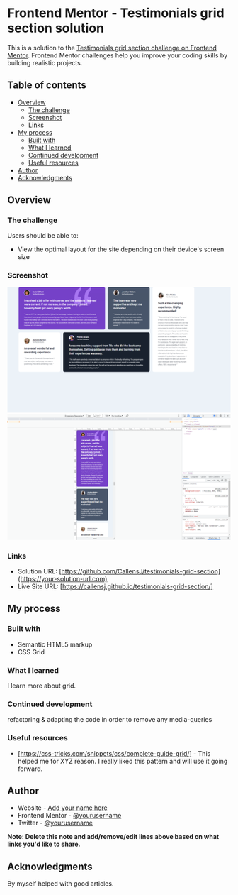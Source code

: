 # Frontend Mentor - Testimonials grid section solution

This is a solution to the [Testimonials grid section challenge on Frontend Mentor](https://www.frontendmentor.io/challenges/testimonials-grid-section-Nnw6J7Un7). Frontend Mentor challenges help you improve your coding skills by building realistic projects. 

## Table of contents

- [Overview](#overview)
  - [The challenge](#the-challenge)
  - [Screenshot](#screenshot)
  - [Links](#links)
- [My process](#my-process)
  - [Built with](#built-with)
  - [What I learned](#what-i-learned)
  - [Continued development](#continued-development)
  - [Useful resources](#useful-resources)
- [Author](#author)
- [Acknowledgments](#acknowledgments)


## Overview

### The challenge

Users should be able to:

- View the optimal layout for the site depending on their device's screen size

### Screenshot

![](./sc1.png)
![](./sc2.png)



### Links

- Solution URL: [https://github.com/CallensJ/testimonials-grid-section](https://your-solution-url.com)
- Live Site URL: [https://callensj.github.io/testimonials-grid-section/]

## My process

### Built with

- Semantic HTML5 markup
- CSS Grid


### What I learned
I learn more about grid.
### Continued development

refactoring & adapting the code in order to remove any media-queries

### Useful resources

- [https://css-tricks.com/snippets/css/complete-guide-grid/] - This helped me for XYZ reason. I really liked this pattern and will use it going forward.

## Author

- Website - [Add your name here](https://www.your-site.com)
- Frontend Mentor - [@yourusername](https://www.frontendmentor.io/profile/yourusername)
- Twitter - [@yourusername](https://www.twitter.com/yourusername)

**Note: Delete this note and add/remove/edit lines above based on what links you'd like to share.**

## Acknowledgments
By myself helped with good articles.